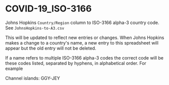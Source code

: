# COVID-19_ISO-3166
Johns Hopkins `Country/Region` column to ISO-3166 alpha-3 country code. See `JohnsHopkins-to-A3.csv`

This will be updated to reflect new entries or changes. When Johns Hopkins makes a change to a country's name, a new entry to this spreadsheet will appear but the old entry will not be deleted. 

If a name refers to multiple ISO-3166 alpha-3 codes the correct code will be these codes listed, separated by hyphens, in alphabetical order. For example

Channel islands: GGY-JEY
